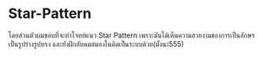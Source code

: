 # Star-Pattern
โดยส่วนตัวผมชอบที่จะทำโจทย์แนว Star Pattern เพราะมันได้เห็นความสวยงามของการเป็นอักษรเป็นรูปร่างรูปทรง และยังฝึกลับคมสมองในคิดเป็นระบบด้วย(มั้งนะ555)

